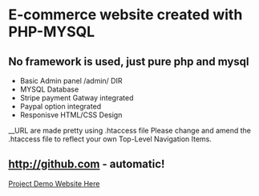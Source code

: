 # E-commerce website created with PHP-MYSQL
## No framework is used, just pure php and mysql

* Basic Admin panel /admin/ DIR
* MYSQL Database
* Stripe payment Gatway integrated
* Paypal option integrated
* Responisve HTML/CSS Design

__URL are made pretty using .htaccess file
Please change and amend the .htaccess file to reflect your own Top-Level Navigation Items.

## http://github.com - automatic!
[Project Demo Website Here](www.alphina.uk)
